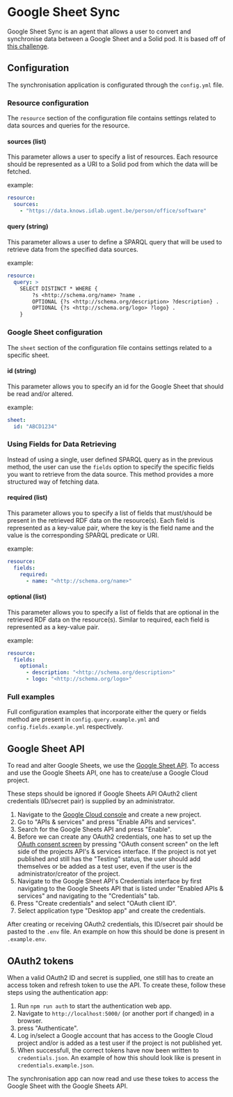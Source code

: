 # Google Sheet Sync

Google Sheet Sync is an agent that allows a user to convert and synchronise data between a Google Sheet and a Solid pod.
It is based off of [this challenge](https://github.com/SolidLabResearch/Challenges/issues/120).

## Configuration

The synchronisation application is configurated through the `config.yml` file.

### Resource configuration
The `resource` section of the configuration file contains settings related to data sources and queries for the resource.

#### sources (list)
This parameter allows a user to specify a list of resources. 
Each resource should be represented as a URI to a Solid pod from which the data will be fetched.

example:
```yaml
resource:
  sources:
    - "https://data.knows.idlab.ugent.be/person/office/software"
```

#### query (string)
This parameter allows a user to define a SPARQL query that will be used to retrieve data from the specified data sources.

example:
```yaml
resource:
  query: >
    SELECT DISTINCT * WHERE {
        ?s <http://schema.org/name> ?name .
        OPTIONAL {?s <http://schema.org/description> ?description} .
        OPTIONAL {?s <http://schema.org/logo> ?logo} .
    }
```

### Google Sheet configuration
The `sheet` section of the configuration file contains settings related to a specific sheet.

#### id (string)
This parameter allows you to specify an id for the Google Sheet that should be read and/or altered.

example:
```yaml
sheet:
  id: "ABCD1234"
```

### Using Fields for Data Retrieving
Instead of using a single, user defined SPARQL query as in the previous method, the user can use the `fields` option 
to specify the specific fields you want to retrieve from the data source. 
This method provides a more structured way of fetching data.

#### required (list)
This parameter allows you to specify a list of fields that must/should be present in the retrieved RDF data on the resource(s). 
Each field is represented as a key-value pair, where the key is the field name and the value is the corresponding SPARQL predicate or URI.

example:
```yaml
resource:
  fields:
    required:
      - name: "<http://schema.org/name>"
```
#### optional (list)
This parameter allows you to specify a list of fields that are optional in the retrieved RDF data on the resource(s). 
Similar to required, each field is represented as a key-value pair.

example:
```yaml
resource:
  fields:
    optional:
      - description: "<http://schema.org/description>"
      - logo: "<http://schema.org/logo>"
```


### Full examples
Full configuration examples that incorporate either the query or fields method are present in 
`config.query.example.yml` and `config.fields.example.yml` respectively.


## Google Sheet API

To read and alter Google Sheets, we use the [Google Sheet API](https://developers.google.com/sheets/api/guides/concepts).
To access and use the Google Sheets API, one has to create/use a Google Cloud project.

These steps should be ignored if Google Sheets API OAuth2 client credentials (ID/secret pair) is supplied by an administrator.

1) Navigate to the [Google Cloud console](https://console.cloud.google.com/) and create a new project.
2) Go to "APIs & services" and press "Enable APIs and services".
3) Search for the Google Sheets API and press "Enable".
4) Before we can create any OAuth2 credentials, 
one has to set up the [OAuth consent screen](https://developers.google.com/workspace/guides/configure-oauth-consent) 
by pressing "OAuth consent screen" on the left side of the projects API's & services interface. 
If the project is not yet published and still has the "Testing" status, the user should add themselves or be added 
as a test user, even if the user is the administrator/creator of the project.
5) Navigate to the Google Sheet API's Credentials interface by first navigating to the Google Sheets API that is listed under 
"Enabled APIs & services" and navigating to the "Credentials" tab.
6) Press "Create credentials" and select "OAuth client ID".
7) Select application type "Desktop app" and create the credentials.

After creating or receiving OAuth2 credentials, this ID/secret pair should be pasted to the `.env` file.
An example on how this should be done is present in `.example.env`.

## OAuth2 tokens

When a valid OAuth2 ID and secret is supplied, one still has to create an access token and refresh token to use the API. 
To create these, follow these steps using the authentication app:

1) Run `npm run auth` to start the authentication web app.
2) Navigate to `http://localhost:5000/` (or another port if changed) in a browser.
3) press "Authenticate".
4) Log in/select a Google account that has access to the Google Cloud project and/or is added as a test user 
if the project is not published yet.
5) When successfull, the correct tokens have now been written to `credentials.json`. 
An example of how this should look like is present in `credentials.example.json`.

The synchronisation app can now read and use these tokes to access the Google Sheet with the Google Sheets API.
